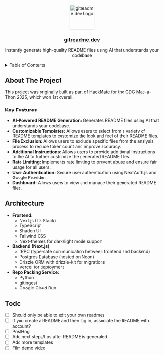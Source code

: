 <div align="center">
  <img src="https://gitreadme.dev/favicon.ico" alt="gitreadme.dev Logo" width="80" height="80">

<h3 align="center"><a href="https://gitreadme.dev">gitreadme.dev</a></h3>
  <p align="center">
    Instantly generate high-quality README files using AI that understands your codebase
  </p>
</div>

<!-- TABLE OF CONTENTS -->
<details>
  <summary>Table of Contents</summary>
  <ol>
    <li>
      <a href="#about-the-project">About The Project</a>
      <ul>
        <!-- <li><a href="#demo">Demo</a></li> -->
        <li><a href="#key-features">Key Features</a></li>
      </ul>
    </li>
    <li><a href="#architecture">Architecture</a></li>
  </ol>
</details>

## About The Project

This project was originally built as part of [HackMate](https://github.com/owengretzinger/hackmate) for the GDG Mac-a-Thon 2025, which won 1st overall.

<!-- ### Demo

<div align="center">
  <a href="https://youtu.be/sD66NuLWxFw?si=YTVOI7qggv-7y0mL&t=23">
    <img src="https://github.com/user-attachments/assets/6153bf9a-325a-4df2-a8c7-3f9afab40a38" alt="HackMate Demo">
  </a>
  <p>
    Click the image to see a short demo (HackMate demo video)
  </p>
</div> -->

### Key Features

- **AI-Powered README Generation:** Generates README files using AI that understands your codebase.
- **Customizable Templates:** Allows users to select from a variety of README templates to customize the look and feel of their README files.
- **File Exclusion:** Allows users to exclude specific files from the analysis process to reduce token count and improve accuracy.
- **Additional Instructions:** Allows users to provide additional instructions to the AI to further customize the generated README files.
- **Rate Limiting:** Implements rate limiting to prevent abuse and ensure fair usage for all users.
- **User Authentication:** Secure user authentication using NextAuth.js and Google Provider.
- **Dashboard:** Allows users to view and manage their generated README files.

## Architecture

- **Frontend:**
  - Next.js (T3 Stack)
  - TypeScript
  - Shadcn UI
  - Tailwind CSS
  - Next-themes for dark/light mode support
- **Backend (Next.js)**
  - tRPC (type-safe communication between frontend and backend)
  - Postgres Database (hosted on Neon)
  - Drizzle ORM with drizzle-kit for migrations
  - Vercel for deployment
- **Repo Packing Service:**
  - Python
  - gitingest
  - Google Cloud Run

## Todo

- [ ] Should only be able to edit your own readmes
- [ ] If you create a README and then log in, associate the README with account?
- [ ] PostHog
- [ ] Add next steps/tips after README is generated
- [ ] Add more templates
- [ ] Film demo video
